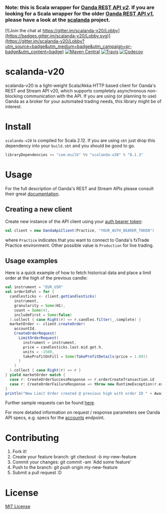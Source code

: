 ### Note: this is Scala wrapper for [Oanda REST API *v2*](http://developer.oanda.com/rest-live-v20/introduction). If you are looking for a Scala wrapper for the older [Oanda REST API *v1*](http://developer.oanda.com/rest-live/introduction), please have a look at the [scalanda](https://github.com/msilb/scalanda) project.

[![Join the chat at https://gitter.im/scalanda-v20/Lobby](https://badges.gitter.im/scalanda-v20/Lobby.svg)](https://gitter.im/scalanda-v20/Lobby?utm_source=badge&utm_medium=badge&utm_campaign=pr-badge&utm_content=badge)
[![Maven Central](https://img.shields.io/maven-central/v/com.msilb/scalanda-v20_2.12.svg)](http://search.maven.org/#search%7Cga%7C1%7Ca%3A%22scalanda-v20_2.12%22)
[![Travis](https://img.shields.io/travis/msilb/scalanda-v20.svg)](https://travis-ci.org/msilb/scalanda-v20)
[![Codecov](https://img.shields.io/codecov/c/github/msilb/scalanda-v20.svg)](https://codecov.io/gh/msilb/scalanda-v20)

# scalanda-v20

scalanda-v20 is a light-weight Scala/Akka HTTP based client for Oanda's REST and Stream API v20, which supports completely asynchronous non-blocking communication with the API. If you are using (or planning to use) Oanda as a broker for your automated trading needs, this library might be of interest.

# Install

`scalanda-v20` is compiled for Scala 2.12. If you are using `sbt` just drop this dependency into your `build.sbt` and you should be good to go.

```scala
libraryDependencies += "com.msilb" %% "scalanda-v20" % "0.1.3"
```

# Usage

For the full description of Oanda's REST and Stream APIs please consult their great [documentation](http://developer.oanda.com/rest-live-v20/introduction).

## Creating a new client

Create new instance of the API client using your [auth bearer token](http://developer.oanda.com/rest-live-v20/authentication):

```scala
val client = new OandaApiClient(Practice, "YOUR_AUTH_BEARER_TOKEN")
```

where `Practice` indicates that you want to connect to Oanda's fxTrade Practice environment. Other possible value is `Production` for live trading.

## Usage examples

Here is a quick example of how to fetch historical data and place a limit order at the high of the previous candle:

```scala
val instrument = "EUR_USR"
val orderIdFut = for {
  candlesticks <- client.getCandlesticks(
    instrument,
    granularity = Some(H1),
    count = Some(4),
    includeFirst = Some(false)
  ).collect { case Right(r) => r.candles.filter(_.complete) }
  marketOrder <- client.createOrder(
    accountId,
    CreateOrderRequest(
      LimitOrderRequest(
        instrument = instrument,
        price = candlesticks.last.mid.get.h,
        units = -1500,
        takeProfitOnFill = Some(TakeProfitDetails(price = 1.09))
      )
    )
  ).collect { case Right(r) => r }
} yield marketOrder match {
  case r: CreateOrderSuccessResponse => r.orderCreateTransaction.id
  case r: CreateOrderFailureResponse => throw new RuntimeException(r.errorMessage)
}
println("New Limit Order created @ previous high with order ID " + Await.result(orderIdFut, Duration.Inf))
```

Further sample requests can be found [here](https://github.com/msilb/scalanda-v20/blob/master/src/main/scala/com/msilb/scalandav20/sample/SampleRequests.scala).

For more detailed information on request / response parameters see Oanda API specs, e.g. specs for the [accounts](http://developer.oanda.com/rest-live-v20/account-ep) endpoint.

# Contributing

1. Fork it!
2. Create your feature branch: git checkout -b my-new-feature
3. Commit your changes: git commit -am 'Add some feature'
4. Push to the branch: git push origin my-new-feature
5. Submit a pull request :D

# License

[MIT License](LICENSE)

